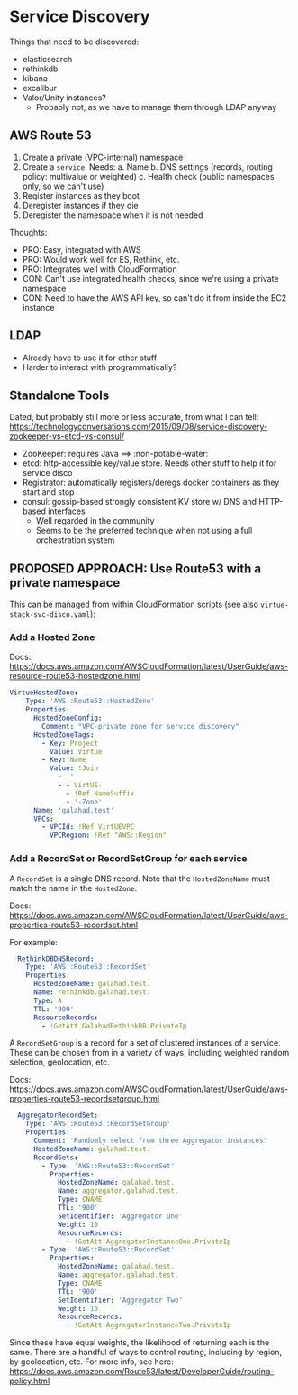 # Service Discovery

Things that need to be discovered:

- elasticsearch
- rethinkdb
- kibana
- excalibur
- Valor/Unity instances?
    - Probably not, as we have to manage them through LDAP anyway

## AWS Route 53

1. Create a private (VPC-internal) namespace
2. Create a `service`. Needs:
    a. Name
    b. DNS settings (records, routing policy: multivalue or weighted)
    c. Health check (public namespaces only, so we can't use)
3. Register instances as they boot
4. Deregister instances if they die
5. Deregister the namespace when it is not needed

Thoughts:

- PRO: Easy, integrated with AWS
- PRO: Would work well for ES, Rethink, etc.
- PRO: Integrates well with CloudFormation
- CON: Can't use integrated health checks, since we're using a private namespace
- CON: Need to have the AWS API key, so can't do it from inside the EC2 instance

## LDAP

- Already have to use it for other stuff
- Harder to interact with programmatically?

## Standalone Tools

Dated, but probably still more or less accurate, from what I can tell: https://technologyconversations.com/2015/09/08/service-discovery-zookeeper-vs-etcd-vs-consul/ 

- ZooKeeper: requires Java ==> :non-potable-water:
- etcd: http-accessible key/value store. Needs other stuff to help it for service disco
- Registrator: automatically registers/deregs docker containers as they start and stop
- consul: gossip-based strongly consistent KV store w/ DNS and HTTP-based interfaces
    - Well regarded in the community
    - Seems to be the preferred technique when not using a full orchestration system

## PROPOSED APPROACH: Use Route53 with a private namespace

This can be managed from within CloudFormation scripts (see also `virtue-stack-svc-disco.yaml`):

### Add a Hosted Zone

Docs: https://docs.aws.amazon.com/AWSCloudFormation/latest/UserGuide/aws-resource-route53-hostedzone.html

```yaml
VirtueHostedZone:
    Type: 'AWS::Route53::HostedZone'
    Properties: 
      HostedZoneConfig:
        Comment: "VPC-private zone for service discovery"
      HostedZoneTags:
        - Key: Project
          Value: Virtue
        - Key: Name
          Value: !Join 
            - ''
            - - VirtUE-
              - !Ref NameSuffix
              - '-Zone'
      Name: 'galahad.test'
      VPCs:
        - VPCId: !Ref VirtUEVPC
          VPCRegion: !Ref "AWS::Region"
```

### Add a RecordSet or RecordSetGroup for each service

A `RecordSet` is a single DNS record. Note that the `HostedZoneName` must match the name in the `HostedZone`. 

Docs: https://docs.aws.amazon.com/AWSCloudFormation/latest/UserGuide/aws-properties-route53-recordset.html

For example:

```yaml
  RethinkDBDNSRecord:
    Type: 'AWS::Route53::RecordSet'
    Properties: 
      HostedZoneName: galahad.test.
      Name: rethinkdb.galahad.test.
      Type: A
      TTL: '900'
      ResourceRecords:
        - !GetAtt GalahadRethinkDB.PrivateIp
```

A `RecordSetGroup` is a record for a set of clustered instances of a service. These can be chosen from in a variety of ways, including weighted random selection, geolocation, etc.

Docs: https://docs.aws.amazon.com/AWSCloudFormation/latest/UserGuide/aws-properties-route53-recordsetgroup.html

```yaml
  AggregatorRecordSet:
    Type: 'AWS::Route53::RecordSetGroup'
    Properties:
      Comment: 'Randomly select from three Aggregator instances'
      HostedZoneName: galahad.test.
      RecordSets:
        - Type: 'AWS::Route53::RecordSet'
          Properties:
            HostedZoneName: galahad.test.
            Name: aggregator.galahad.test.
            Type: CNAME
            TTL: '900'
            SetIdentifier: 'Aggregator One'
            Weight: 10
            ResourceRecords:
              - !GetAtt AggregatorInstanceOne.PrivateIp
        - Type: 'AWS::Route53::RecordSet'
          Properties:
            HostedZoneName: galahad.test.
            Name: aggregator.galahad.test.
            Type: CNAME
            TTL: '900'
            SetIdentifier: 'Aggregator Two'
            Weight: 10
            ResourceRecords:
              - !GetAtt AggregatorInstanceTwo.PrivateIp
```

Since these have equal weights, the likelihood of returning each is the same. There are a handful of ways to control routing, including by region, by geolocation, etc. For more info, see here: https://docs.aws.amazon.com/Route53/latest/DeveloperGuide/routing-policy.html